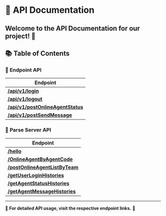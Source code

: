 # 📌 API Documentation

Welcome to the **API Documentation** for our project! 🚀
---

## 📚 Table of Contents

### 🔹 **Endpoint API**
| Endpoint |
|----------|
| [**/api/v1/login**](./endpoint-api/login.md) |
| [**/api/v1/logout**](./endpoint-api/logout.md) |
| [**/api/v1/postOnlineAgentStatus**](./endpoint-api/postOnlineAgentStatus.md) |
| [**/api/v1/postSendMessage**](./endpoint-api/postSendMessage.md) |

### 🔹 **Parse Server API**
| Endpoint |
|----------|
| [**/hello**](./parse-server/hello.md) |
| [**/OnlineAgentByAgentCode**](./parse-server/OnlineAgentByAgentCode.md) |
| [**/postOnlineAgentListByTeam**](./parse-server/postOnlineAgentListByTeam.md) |
| [**/getUserLoginHistories**](./parse-server/getUserLoginHistories.md) |
| [**/getAgentStatusHistories**](./parse-server/getAgentStatusHistories.md) |
| [**/getAgentMessageHistories**](./parse-server/getAgentMessageHistories.md) |

---

📌 **For detailed API usage, visit the respective endpoint links.** 📖 
